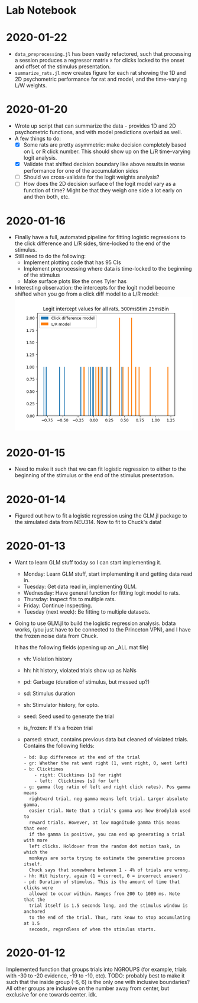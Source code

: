 # Lab Notebook

# 2020-01-22

- `data_preprocessing.jl` has been vastly refactored, such that processing a
  session produces a regressor matrix `X` for clicks locked to the onset and
  offset of the stimulus presentation.
- `summarize_rats.jl` now creates figure for each rat showing the 1D and 2D
  psychometric performance for rat and model, and the time-varying L/W weights.

# 2020-01-20

- Wrote up script that can summarize the data - provides 1D and 2D
  psychometric functions, and with model predictions overlaid as well.
- A few things to do:
  - [x] Some rats are pretty asymmetric: make decision completely based on L or
    R click number. This should show up on the L/R time-varying logit analysis.
  - [x] Validate that shifted decision boundary like above results in worse
    performance for one of the accumulation sides
  - [ ] Should we cross-validate for the logit weights analysis?
  - [ ] How does the 2D decision surface of the logit model vary as a function
    of time? Might be that they weigh one side a lot early on and then both, etc.

# 2020-01-16

- Finally have a full, automated pipeline for fitting logistic regressions to
  the click difference and L/R sides, time-locked to the end of the stimulus.
- Still need to do the following:
  - Implement plotting code that has 95 CIs
  - Implement preprocessing where data is time-locked to the beginning of the
    stimulus
  - Make surface plots like the ones Tyler has
- Interesting observation: the intercepts for the logit model become shifted
  when you go from a click diff model to a L/R model:
  ![](figs/intercept_shift_btwn_models.png)

# 2020-01-15

- Need to make it such that we can fit logistic regression to either to the
  beginning of the stimulus or the end of the stimulus presentation.

# 2020-01-14

- Figured out how to fit a logistic regression using the GLM.jl package to the
  simulated data from NEU314. Now to fit to Chuck's data!

# 2020-01-13

- Want to learn GLM stuff today so I can start implementing it.
  
  - Monday: Learn GLM stuff, start implementing it and getting data read in.
  - Tuesday: Get data read in, implementing GLM.
  - Wednesday: Have general function for fitting logit model to rats.
  - Thursday: Inspect fits to multiple rats.
  - Friday: Continue inspecting.
  - Tuesday (next week): Be fitting to multiple datasets.

- Going to use GLM.jl to build the logistic regression analysis. bdata works,
  (you just have to be connected to the Princeton VPN), and I have the frozen
  noise data from Chuck.
  
  It has the following fields (opening up an _ALL.mat file)
  
  - vh: Violation history
  - hh: hit history, violated trials show up as NaNs
  - pd: Garbage (duration of stimulus, but messed up?)
  - sd: Stimulus duration
  - sh: Stimulator history, for opto.
  - seed: Seed used to generate the trial
  - is_frozen: If it's a frozen trial
  - parsed: struct, contains previous data but cleaned of violated trials.
    Contains the following fields:
    
        - bd: Bup difference at the end of the trial
        - gr: Whether the rat went right (1, went right, 0, went left)
        - b: Clicktimes
            - right: Clicktimes [s] for right
            - left:  Clicktimes [s] for left
        - g: gamma (log ratio of left and right click rates). Pos gamma means
          rightward trial, neg gamma means left trial. Larger absolute gamma,
          easier trial. Note that a trial's gamma was how Brodylab used to
          reward trials. However, at low magnitude gamma this means that even
          if the gamma is positive, you can end up generating a trial with more
          left clicks. Holdover from the random dot motion task, in which the
          monkeys are sorta trying to estimate the generative process itself.
          Chuck says that somewhere between 1 - 4% of trials are wrong.
        - hh: Hit history, again (1 = correct, 0 = incorrect answer)
        - pd: Duration of stimulus. This is the amount of time that clicks were
          allowed to occur within. Ranges from 200 to 1000 ms. Note that the
          trial itself is 1.5 seconds long, and the stimulus window is anchored
          to the end of the trial. Thus, rats know to stop accumulating at 1.5
          seconds, regardless of when the stimulus starts.

# 2020-01-12

Implemented function that groups trials into NGROUPS (for example, trials with
-30 to -20 evidence, -19 to -10, etc). 
    TODO: probably best to make it such that the inside group (-6, 6)
    is the only one with inclusive boundaries? All other groups are
    inclusive on the number away from center, but exclusive for one
    towards center. idk.
